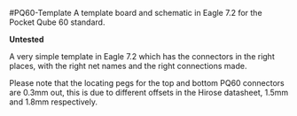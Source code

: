 #PQ60-Template
A template board and schematic in Eagle 7.2 for the Pocket Qube 60 standard.

**Untested**

A very simple template in Eagle 7.2 which has the connectors in the right places, with the right net names and the right connections made.

Please note that the locating pegs for the top and bottom PQ60 connectors are 0.3mm out, this is due to different offsets in the Hirose datasheet, 1.5mm and 1.8mm respectively.
